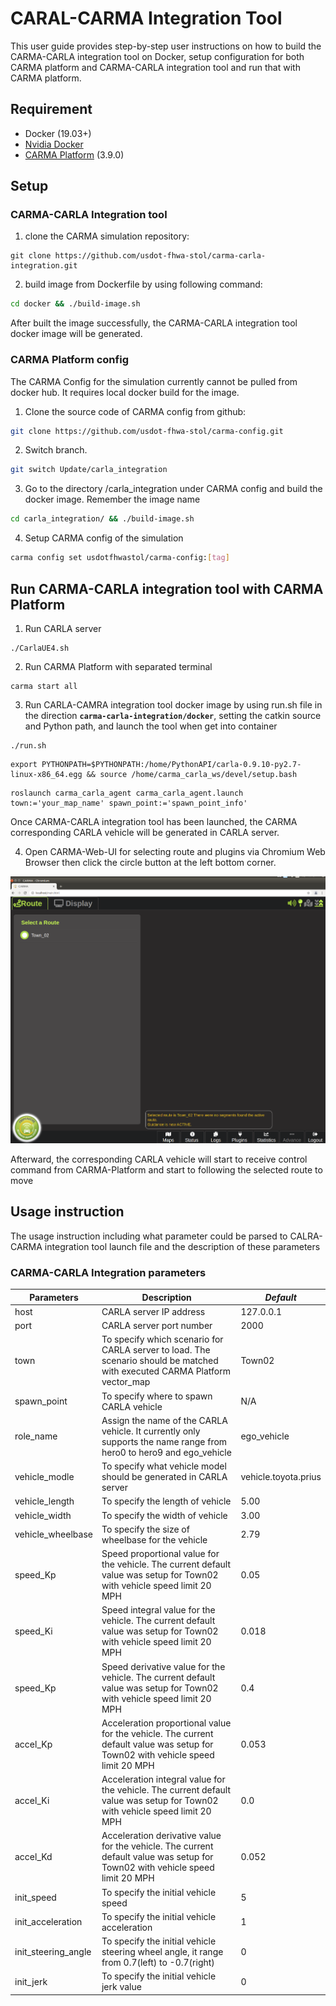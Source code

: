 # CARAL-CARMA Integration Tool
This user guide provides step-by-step user instructions on how to build the CARMA-CARLA integration tool on Docker, setup configuration for both CARMA platform and CARMA-CARLA integration tool and run that with CARMA platform.

##  Requirement
-  Docker (19.03+)
-  [Nvidia Docker](https://github.com/NVIDIA/nvidia-docker)
-  [CARMA Platform](https://usdot-carma.atlassian.net/wiki/spaces/CRMPLT/pages/486178827/Development+Environment+Setup) (3.9.0)

## Setup
### CARMA-CARLA Integration tool
1. clone the CARMA simulation repository:

```
git clone https://github.com/usdot-fhwa-stol/carma-carla-integration.git
```
2. build image from Dockerfile by using following command:

```sh
cd docker && ./build-image.sh
```
After built the image successfully, the CARMA-CARLA integration tool docker image will be generated.

### CARMA Platform config
The CARMA Config for the simulation currently cannot be pulled from docker hub. It requires local docker build for the image.

1. Clone the source code of CARMA config from github:
```sh
git clone https://github.com/usdot-fhwa-stol/carma-config.git
```
2. Switch branch.
```sh
git switch Update/carla_integration
```
3. Go to the directory /carla_integration under CARMA config and build the docker image. Remember the image name
```sh
cd carla_integration/ && ./build-image.sh
```
4. Setup CARMA config of the simulation
```sh
carma config set usdotfhwastol/carma-config:[tag]
```
## Run CARMA-CARLA integration tool with CARMA Platform
1. Run CARLA server

```
./CarlaUE4.sh
```
2. Run CARMA Platform with separated terminal
```
carma start all
```

3. Run CARLA-CAMRA integration tool docker image by using run.sh file in the direction **`carma-carla-integration/docker`**, setting the catkin source and Python path, and launch the tool when get into container
```
./run.sh
```
```
export PYTHONPATH=$PYTHONPATH:/home/PythonAPI/carla-0.9.10-py2.7-linux-x86_64.egg && source /home/carma_carla_ws/devel/setup.bash
```
```
roslaunch carma_carla_agent carma_carla_agent.launch town:='your_map_name' spawn_point:='spawn_point_info'
```
Once CARMA-CARLA integration tool has been launched, the CARMA corresponding CARLA vehicle will be generated in CARLA server.

4. Open CARMA-Web-UI for selecting route and plugins via Chromium Web Browser then click the circle button at the left bottom corner.

![CARMA-Web-UI](docs/images/CARMA-Web-UI.png)

Afterward, the corresponding CARLA vehicle will start to receive control command from CARMA-Platform and start to following the selected route to move

## Usage instruction
The usage instruction including what parameter could be parsed to CALRA-CARMA integration tool launch file and the description of these parameters

### CARMA-CARLA Integration parameters
| Parameters| **Description**|*Default*|
| ------------------- | ------------------------------------------------------------ |----------|
|host|CARLA server IP address|127.0.0.1|
|port|CARLA server port number|2000|
|town|To specify which scenario for CARLA server to load. The scenario should be matched with executed CARMA Platform vector_map|Town02|
|spawn_point|To specify where to spawn CARLA vehicle|N/A|
|role_name|Assign the name of the CARLA vehicle. It currently only supports the name range from hero0 to hero9 and ego_vehicle|ego_vehicle|
|vehicle_modle|To specify what vehicle model should be generated in CARLA server|vehicle.toyota.prius|
|vehicle_length|To specify the length of vehicle|5.00|
|vehicle_width|To specify the width of vehicle|3.00|
|vehicle_wheelbase|To specify the size of wheelbase for the vehicle|2.79|
|speed_Kp| Speed proportional value for the vehicle. The current default value was setup for Town02 with vehicle speed limit 20 MPH|0.05|
|speed_Ki| Speed integral value for the vehicle. The current default value was setup for Town02 with vehicle speed limit 20 MPH|0.018|
|speed_Kp| Speed derivative value for the vehicle. The current default value was setup for Town02 with vehicle speed limit 20 MPH|0.4|
|accel_Kp| Acceleration proportional value for the vehicle. The current default value was setup for Town02 with vehicle speed limit 20 MPH|0.053|
|accel_Ki| Acceleration integral value for the vehicle. The current default value was setup for Town02 with vehicle speed limit 20 MPH|0.0|
|accel_Kd| Acceleration derivative value for the vehicle. The current default value was setup for Town02 with vehicle speed limit 20 MPH|0.052|
|init_speed| To specify the initial vehicle speed |5|
|init_acceleration| To specify the initial vehicle acceleration |1|
|init_steering_angle| To specify the initial vehicle steering wheel angle, it range from 0.7(left) to -0.7(right)|0|
|init_jerk| To specify the initial vehicle jerk value|0|
